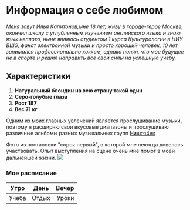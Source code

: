 # Информация о себе любимом #

_Меня зовут Илья Капитонов,мне 18 лет, живу в городе-герое Москве, окончил школу с углубленным изучением английского языка и знаю язык неплохо, ныне являюсь студентом 1 курса Культурологии в НИУ ВШЭ, фанат электронной музыки и просто хороший человек, 10 лет занимался профессионально хоккем, однако понял, что мое будущее не в спорте и решил направить все свои силы на успешную учебу._


## Характеристики ##

1. __Натуральный блондин ~~на всю страну такой один~~__
2. __Серо-голубые глаза__
3. __Рост 187__
4. __Вес 71 кг__

Одним из моих главных увлечений является прослушивание музыки, поэтому я расширяю свои вкусовые диапазоны и прослушиваю различные альбомы разных музыкальных групп [Ништя4ек](https://vk.com/club155907558)

Фото из постановки "сорок первый", в которой мне некогда довелось участвовать. Опыт выступления на сцене очень мне помог в моей дальнейшей жизни.
![](https://pp.userapi.com/c636427/v636427304/415e1/bBDVfQu6AQI.jpg)

### Мое расписание ###
Утро|День|Вечер|
---|:---:|---:
Учеба|Отдых|Уроки
